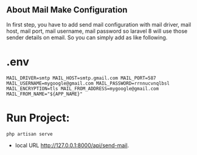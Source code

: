 
## About Mail Make Configuration

In first step, you have to add send mail configuration with mail driver, mail host, mail port, mail username, mail password so laravel 8 will use those sender details on email. So you can simply add as like following.


# .env

`MAIL_DRIVER=smtp
MAIL_HOST=smtp.gmail.com
MAIL_PORT=587
MAIL_USERNAME=mygoogle@gmail.com
MAIL_PASSWORD=rrnnucvnqlbsl
MAIL_ENCRYPTION=tls
MAIL_FROM_ADDRESS=mygoogle@gmail.com
MAIL_FROM_NAME="${APP_NAME}"`


# Run Project:

`php artisan serve`

- local URL http://127.0.0.1:8000/api/send-mail.



